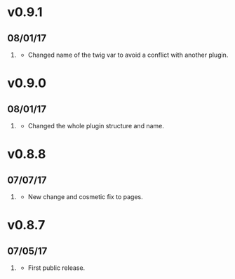 # v0.9.1
## 08/01/17
1. [](#bug-fix)
    * Changed name of the twig var to avoid a conflict with another plugin.
    
# v0.9.0
## 08/01/17
1. [](#new)
    * Changed the whole plugin structure and name.

# v0.8.8
## 07/07/17
1. [](#improved)
    * New change and cosmetic fix to pages.
    
# v0.8.7
## 07/05/17
1. [](#new)
    * First public release.